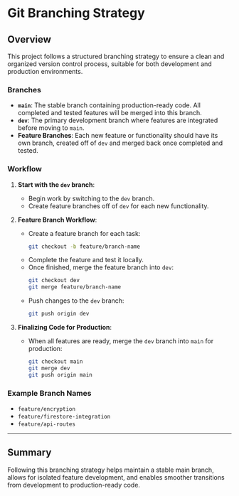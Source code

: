 # Git Branching Strategy

## Overview

This project follows a structured branching strategy to ensure a clean and organized version control process, suitable for both development and production environments.

### Branches

- **`main`**: The stable branch containing production-ready code. All completed and tested features will be merged into this branch.
- **`dev`**: The primary development branch where features are integrated before moving to `main`.
- **Feature Branches**: Each new feature or functionality should have its own branch, created off of `dev` and merged back once completed and tested.

### Workflow

1. **Start with the `dev` branch**:
   - Begin work by switching to the `dev` branch.
   - Create feature branches off of `dev` for each new functionality.

2. **Feature Branch Workflow**:
   - Create a feature branch for each task:
     ```bash
     git checkout -b feature/branch-name
     ```
   - Complete the feature and test it locally.
   - Once finished, merge the feature branch into `dev`:
     ```bash
     git checkout dev
     git merge feature/branch-name
     ```
   - Push changes to the `dev` branch:
     ```bash
     git push origin dev
     ```

3. **Finalizing Code for Production**:
   - When all features are ready, merge the `dev` branch into `main` for production:
     ```bash
     git checkout main
     git merge dev
     git push origin main
     ```

### Example Branch Names

- `feature/encryption`
- `feature/firestore-integration`
- `feature/api-routes`

---

## Summary

Following this branching strategy helps maintain a stable main branch, allows for isolated feature development, and enables smoother transitions from development to production-ready code.

